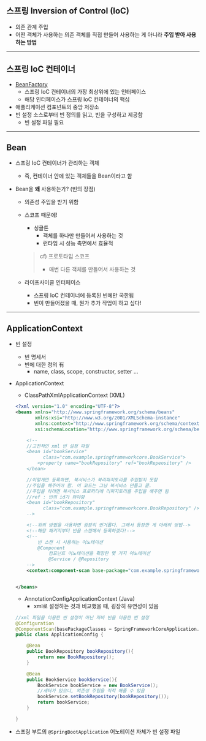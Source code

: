 ## 스프링 Inversion of Control (IoC)

* 의존 관계 주입
* 어떤 객체가 사용하는 의존 객체를 직접 만들어 사용하는 게 아니라 **주입 받아 사용하는 방법**

---

## 스프링 IoC 컨테이너

* [BeanFactory](https://docs.spring.io/spring-framework/docs/5.0.8.RELEASE/javadoc-api/org/springframework/beans/factory/BeanFactory.html)
  * 스프링 IoC 컨테이너의 가장 최상위에 있는 인터페이스
  * 해당 인터페이스가 스프링 IoC 컨테이너의 핵심
* 애플리케이션 컴포넌트의 중앙 저장소
* 빈 설정 소스로부터 빈 정의를 읽고, 빈을 구성하고 제공함
  * 빈 설정 파일 필요

---

## Bean

* 스프링 IoC 컨테이너가 관리하는 객체
  
  * 즉, 컨테이너 안에 있는 객체들을 Bean이라고 함
  
* Bean을 **왜** 사용하는가? (빈의 장점)

  * 의존성 주입을 받기 위함

  * 스코프 때문에!

    * 싱글톤
      * 객체를 하나만 만들어서 사용하는 것
      * 런타임 시 성능 측면에서 효율적

    > cf) 프로토타입 스코프
    >
    > * 매번 다른 객체를 만들어서 사용하는 것

  * 라이프사이클 인터페이스

    * 스프링 IoC 컨테이너에 등록된 빈에만 국한됨
    * 빈이 만들어졌을 때, 뭔가 추가 작업이 하고 싶다!

---

## ApplicationContext

* 빈 설정
  * 빈 명세서
  * 빈에 대한 정의 有
    * name, class, scope, constructor, setter ...

* ApplicationContext

  * ClassPathXmlApplicationContext (XML)

  ```xml
  <?xml version="1.0" encoding="UTF-8"?>
  <beans xmlns="http://www.springframework.org/schema/beans"
         xmlns:xsi="http://www.w3.org/2001/XMLSchema-instance"
         xmlns:context="http://www.springframework.org/schema/context"
         xsi:schemaLocation="http://www.springframework.org/schema/beans http://www.springframework.org/schema/beans/spring-beans.xsd http://www.springframework.org/schema/context https://www.springframework.org/schema/context/spring-context.xsd">
  
      <!--
      //고전적인 xml 빈 설정 파일
      <bean id="bookService"
            class="com.example.springframeworkcore.BookService">
          <property name="bookRepository" ref="bookRepeository" />
      </bean>
  
      //이렇게만 등록하면, 북서비스가 북리파지토리를 주입받지 못함
      //주입을 해주어야 함. 이 코드는 그냥 북서비스 만들고 끝.
      //주입을 하려면 북서비스 프로퍼티에 리파지토리를 주입을 해주면 됨
      //ref : 빈의 id가 와야함
      <bean id="bookRepository"
            class="com.example.springframeworkcore.BookRepository" />
      -->
  
      <!--위의 방법을 사용하면 굉장히 번거롭다. 그래서 등장한 게 아래의 방법-->
      <!--해당 패키지부터 빈을 스캔해서 등록하겠다!-->
      <!--
          빈 스캔 시 사용하는 어노테이션
          @Component
              컴포넌트 어노테이션을 확장한 몇 가지 어노테이션
              @Service / @Repository
      -->
      <context:component-scan base-package="com.example.springframeworkcore" />
  
  
  </beans>
  ```

  * AnnotationConfigApplicationContext (Java)
    * xml로 설정하는 것과 비교했을 때, 굉장히 유연성이 있음

  ```java
  //xml 파일을 이용한 빈 설정이 아닌 자바 빈을 이용한 빈 설정
  @Configuration
  @ComponentScan(basePackageClasses = SpringFrameworkCoreApplication.class)
  public class ApplicationConfig {
  
      @Bean
      public BookRepository bookRepository(){
          return new BookRepository();
      }
  
      @Bean
      public BookService bookService(){
          BookService bookService = new BookService();
          //세터가 있으니, 의존성 주입을 직적 해줄 수 있음
          bookService.setBookRepository(bookRepository());
          return bookService;
      }
  
  }
  ```

* 스프링 부트의 `@SpringBootApplication` 어노테이션 자체가 빈 설정 파일









































